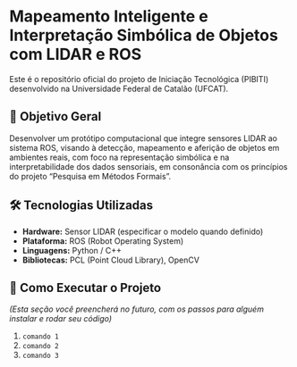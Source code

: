 # Mapeamento Inteligente e Interpretação Simbólica de Objetos com LIDAR e ROS

Este é o repositório oficial do projeto de Iniciação Tecnológica (PIBITI) desenvolvido na Universidade Federal de Catalão (UFCAT).

## 🎯 Objetivo Geral

Desenvolver um protótipo computacional que integre sensores LIDAR ao sistema ROS, visando à detecção, mapeamento e aferição de objetos em ambientes reais, com foco na representação simbólica e na interpretabilidade dos dados sensoriais, em consonância com os princípios do projeto “Pesquisa em Métodos Formais”.

## 🛠️ Tecnologias Utilizadas

* **Hardware:** Sensor LIDAR (especificar o modelo quando definido)
* **Plataforma:** ROS (Robot Operating System)
* **Linguagens:** Python / C++
* **Bibliotecas:** PCL (Point Cloud Library), OpenCV

## 🚀 Como Executar o Projeto

*(Esta seção você preencherá no futuro, com os passos para alguém instalar e rodar seu código)*

1.  `comando 1`
2.  `comando 2`
3.  `comando 3`
